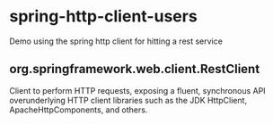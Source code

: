 # spring-http-client-users
Demo using the spring http client for hitting a rest service


## org.springframework.web.client.RestClient
Client to perform HTTP requests, exposing a fluent, synchronous API overunderlying HTTP client libraries such as the JDK HttpClient, ApacheHttpComponents, and others. 

